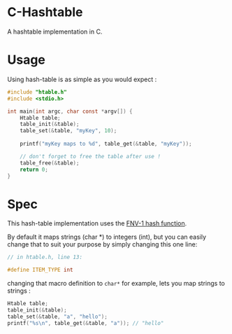 # C-Hashtable
A hashtable implementation in C.

# Usage

Using hash-table is as simple as you would expect :

```c
#include "htable.h"
#include <stdio.h>

int main(int argc, char const *argv[]) {
    Htable table;
    table_init(&table);
    table_set(&table, "myKey", 10);
    
    printf("myKey maps to %d", table_get(&table, "myKey"));

    // don't forget to free the table after use !
    table_free(&table);
    return 0;
}
```

# Spec

This hash-table implementation uses the [FNV-1 hash function](https://en.wikipedia.org/wiki/Fowler%E2%80%93Noll%E2%80%93Vo_hash_function#FNV-1_hash).

By default it maps strings (char *) to integers (int), but you can easily change that to suit your purpose by simply changing this one line: 

```c
// in htable.h, line 13:

#define ITEM_TYPE int
```

changing that macro definition to `char*` for example, lets you map strings to strings :

```c
Htable table;
table_init(&table);
table_set(&table, "a", "hello");
printf("%s\n", table_get(&table, "a")); // "hello"
```
